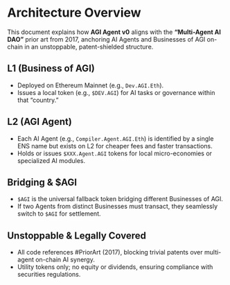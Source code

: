 # Architecture Overview

This document explains how **AGI Agent v0** aligns with the **“Multi-Agent AI DAO”** prior art from 2017, anchoring AI Agents and Businesses of AGI on-chain in an unstoppable, patent-shielded structure.

## L1 (Business of AGI)

- Deployed on Ethereum Mainnet (e.g., `Dev.AGI.Eth`).
- Issues a local token (e.g., `$DEV.AGI`) for AI tasks or governance within that “country.”

## L2 (AGI Agent)

- Each AI Agent (e.g., `Compiler.Agent.AGI.Eth`) is identified by a single ENS name but exists on L2 for cheaper fees and faster transactions.
- Holds or issues `$XXX.Agent.AGI` tokens for local micro-economies or specialized AI modules.

## Bridging & $AGI

- `$AGI` is the universal fallback token bridging different Businesses of AGI.
- If two Agents from distinct Businesses must transact, they seamlessly switch to `$AGI` for settlement.

## Unstoppable & Legally Covered

- All code references #PriorArt (2017), blocking trivial patents over multi-agent on-chain AI synergy.
- Utility tokens only; no equity or dividends, ensuring compliance with securities regulations.

